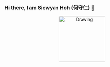 ### Hi there, I am Siewyan Hoh (何守仁) 👋

<!--
**SiewYan/SiewYan** is a ✨ _special_ ✨ repository because its `README.md` (this file) appears on your GitHub profile.

Here are some ideas to get you started:

- 🔭 I’m currently working on ...
- 🌱 I’m currently learning ...
- 👯 I’m looking to collaborate on ...
- 🤔 I’m looking for help with ...
- 💬 Ask me about ...
- 📫 How to reach me: ...
- 😄 Pronouns: ...
- ⚡ Fun fact: ...
-->

<p align = "center">
<img src = "https://github-readme-stats.vercel.app/api?username=SiewYan&theme=vue-dark&show_icons=true" alt="Drawing" style="height: 150px">
